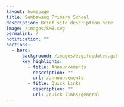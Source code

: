 ```yaml
---
layout: homepage
title: Sembawang Primary School
description: Brief site description here
image: /images/SMB.svg
permalink: /
notification: ""
sections:
  - hero:
      background: /images/ezgifupdated.gif
      key_highlights:
        - title: Announcements
          description: ""
          url: /announcements
        - title: Quick Links
          description: ""
          url: /quick-links/general
---
```


